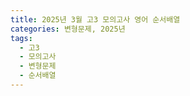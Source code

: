 ```yaml
---
title: 2025년 3월 고3 모의고사 영어 순서배열
categories: 변형문제, 2025년
tags:
  - 고3
  - 모의고사
  - 변형문제
  - 순서배열
---
```

